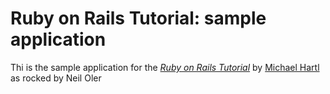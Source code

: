 # Ruby on Rails Tutorial: sample application

Thi is the sample application for
the [*Ruby on Rails Tutorial*](http://railstutorial.org/)
by [Michael Hartl](http://michaelheartl.com)
as rocked by Neil Oler